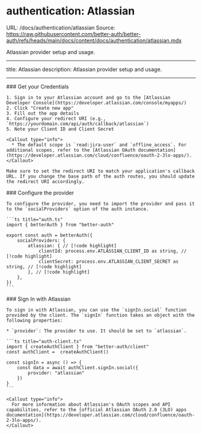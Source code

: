 # authentication: Atlassian

URL: /docs/authentication/atlassian
Source: https://raw.githubusercontent.com/better-auth/better-auth/refs/heads/main/docs/content/docs/authentication/atlassian.mdx

Atlassian provider setup and usage.

---

title: Atlassian
description: Atlassian provider setup and usage.

---

<Steps>
  <Step>
    ### Get your Credentials

    1. Sign in to your Atlassian account and go to the [Atlassian Developer Console](https://developer.atlassian.com/console/myapps/)
    2. Click "Create new app"
    3. Fill out the app details
    4. Configure your redirect URI (e.g., `https://yourdomain.com/api/auth/callback/atlassian`)
    5. Note your Client ID and Client Secret

    <Callout type="info">
      * The default scope is `read:jira-user` and `offline_access`. For additional scopes, refer to the [Atlassian OAuth documentation](https://developer.atlassian.com/cloud/confluence/oauth-2-3lo-apps/).
    </Callout>

    Make sure to set the redirect URI to match your application's callback URL. If you change the base path of the auth routes, you should update the redirect URI accordingly.

  </Step>

  <Step>
    ### Configure the provider

    To configure the provider, you need to import the provider and pass it to the `socialProviders` option of the auth instance.

    ```ts title="auth.ts"
    import { betterAuth } from "better-auth"

    export const auth = betterAuth({
        socialProviders: {
            atlassian: { // [!code highlight]
                clientId: process.env.ATLASSIAN_CLIENT_ID as string, // [!code highlight]
                clientSecret: process.env.ATLASSIAN_CLIENT_SECRET as string, // [!code highlight]
            }, // [!code highlight]
        },
    })
    ```

  </Step>

  <Step>
    ### Sign In with Atlassian

    To sign in with Atlassian, you can use the `signIn.social` function provided by the client. The `signIn` function takes an object with the following properties:

    * `provider`: The provider to use. It should be set to `atlassian`.

    ```ts title="auth-client.ts"
    import { createAuthClient } from "better-auth/client"
    const authClient =  createAuthClient()

    const signIn = async () => {
        const data = await authClient.signIn.social({
            provider: "atlassian"
        })
    }
    ```

    <Callout type="info">
      For more information about Atlassian's OAuth scopes and API capabilities, refer to the [official Atlassian OAuth 2.0 (3LO) apps documentation](https://developer.atlassian.com/cloud/confluence/oauth-2-3lo-apps/).
    </Callout>

  </Step>
</Steps>
